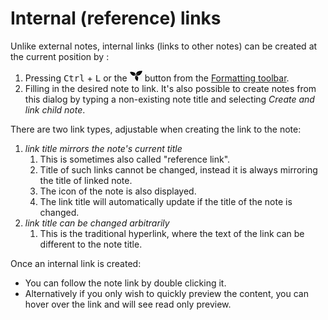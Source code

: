 # Internal (reference) links
Unlike external notes, internal links (links to other notes) can be created at the current position by :

1.  Pressing <kbd>Ctrl</kbd> + <kbd>L</kbd> or the <img src="Internal (reference) links.png" width="20" height="17"> button from the <a class="reference-link" href="../Formatting%20toolbar.md">Formatting toolbar</a>.
2.  Filling in the desired note to link. It's also possible to create notes from this dialog by typing a non-existing note title and selecting _Create and link child note_.

There are two link types, adjustable when creating the link to the note:

1.  _link title mirrors the note's current title_
    1.  This is sometimes also called "reference link".
    2.  Title of such links cannot be changed, instead it is always mirroring the title of linked note.
    3.  The icon of the note is also displayed.
    4.  The link title will automatically update if the title of the note is changed.
2.  _link title can be changed arbitrarily_
    1.  This is the traditional hyperlink, where the text of the link can be different to the note title.

Once an internal link is created:

*   You can follow the note link by double clicking it.
*   Alternatively if you only wish to quickly preview the content, you can hover over the link and will see read only preview.